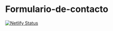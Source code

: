 # Formulario-de-contacto
[![Netlify Status](https://api.netlify.com/api/v1/badges/13e622ac-8098-4e11-8842-1fbd8d59ffc5/deploy-status)](https://app.netlify.com/sites/yc-solutions-web/deploys)
